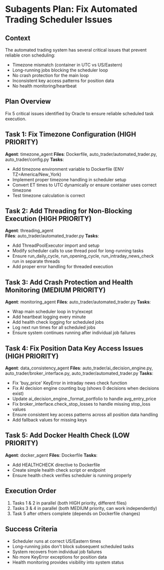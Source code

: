 # Subagents Plan: Fix Automated Trading Scheduler Issues

## Context
The automated trading system has several critical issues that prevent reliable cron scheduling:
- Timezone mismatch (container in UTC vs US/Eastern)
- Long-running jobs blocking the scheduler loop
- No crash protection for the main loop
- Inconsistent key access patterns for position data
- No health monitoring/heartbeat

## Plan Overview
Fix 5 critical issues identified by Oracle to ensure reliable scheduled task execution.

## Task 1: Fix Timezone Configuration (HIGH PRIORITY)
**Agent**: timezone_agent
**Files**: Dockerfile, auto_trader/automated_trader.py, auto_trader/config.py
**Tasks**:
- Add timezone environment variable to Dockerfile (ENV TZ=America/New_York)
- Implement proper timezone handling in scheduler setup
- Convert ET times to UTC dynamically or ensure container uses correct timezone
- Test timezone calculation is correct

## Task 2: Add Threading for Non-Blocking Execution (HIGH PRIORITY)
**Agent**: threading_agent  
**Files**: auto_trader/automated_trader.py
**Tasks**:
- Add ThreadPoolExecutor import and setup
- Modify scheduler calls to use thread pool for long-running tasks
- Ensure run_daily_cycle, run_opening_cycle, run_intraday_news_check run in separate threads
- Add proper error handling for threaded execution

## Task 3: Add Crash Protection and Health Monitoring (MEDIUM PRIORITY)
**Agent**: monitoring_agent
**Files**: auto_trader/automated_trader.py
**Tasks**:
- Wrap main scheduler loop in try/except
- Add heartbeat logging every minute
- Add health check logging for scheduled jobs
- Log next run times for all scheduled jobs
- Ensure system continues running after individual job failures

## Task 4: Fix Position Data Key Access Issues (HIGH PRIORITY)
**Agent**: data_consistency_agent
**Files**: auto_trader/ai_decision_engine.py, auto_trader/broker_interface.py, auto_trader/automated_trader.py
**Tasks**:
- Fix 'buy_price' KeyError in intraday news check function
- Fix AI decision engine counting bug (shows 0 decisions when decisions exist)
- Update ai_decision_engine._format_portfolio to handle avg_entry_price
- Fix broker_interface.check_stop_losses to handle missing stop_loss values
- Ensure consistent key access patterns across all position data handling
- Add fallback values for missing keys

## Task 5: Add Docker Health Check (LOW PRIORITY)
**Agent**: docker_agent
**Files**: Dockerfile
**Tasks**:
- Add HEALTHCHECK directive to Dockerfile
- Create simple health check script or endpoint
- Ensure health check verifies scheduler is running properly

## Execution Order
1. Tasks 1 & 2 in parallel (both HIGH priority, different files)
2. Tasks 3 & 4 in parallel (both MEDIUM priority, can work independently)  
3. Task 5 after others complete (depends on Dockerfile changes)

## Success Criteria
- Scheduler runs at correct US/Eastern times
- Long-running jobs don't block subsequent scheduled tasks
- System recovers from individual job failures
- No more KeyError exceptions for position data
- Health monitoring provides visibility into system status
